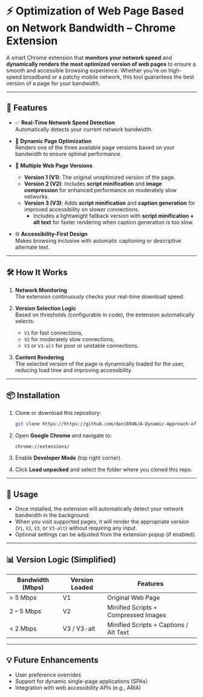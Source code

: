 # ⚡ Optimization of Web Page Based on Network Bandwidth – Chrome Extension

A smart Chrome extension that **monitors your network speed** and **dynamically renders the most optimized version of web pages** to ensure a smooth and accessible browsing experience. Whether you're on high-speed broadband or a patchy mobile network, this tool guarantees the best version of a page for your bandwidth.

---

## 🚀 Features

- ✅ **Real-Time Network Speed Detection**  
  Automatically detects your current network bandwidth.

- 🧠 **Dynamic Page Optimization**  
  Renders one of the three available page versions based on your bandwidth to ensure optimal performance.

- 📄 **Multiple Web Page Versions**
  - **Version 1 (V1)**: The original unoptimized version of the page.
  - **Version 2 (V2)**: Includes **script minification** and **image compression** for enhanced performance on moderately slow networks.
  - **Version 3 (V3)**: Adds **script minification** and **caption generation** for improved accessibility on slower connections.
    - Includes a lightweight fallback version with **script minification + alt text** for faster rendering when caption generation is too slow.

- 🌐 **Accessibility-First Design**  
  Makes browsing inclusive with automatic captioning or descriptive alternate text.

---

## 🛠️ How It Works

1. **Network Monitoring**  
   The extension continuously checks your real-time download speed.

2. **Version Selection Logic**  
   Based on thresholds (configurable in code), the extension automatically selects:
   - `V1` for fast connections,
   - `V2` for moderately slow connections,
   - `V3` or `V3-alt` for poor or unstable connections.

3. **Content Rendering**  
   The selected version of the page is dynamically loaded for the user, reducing load time and improving accessibility.

---

## 📦 Installation

1. Clone or download this repository:
   ```bash
   git clone https://https://github.com/dani8946/A-Dynamic-Approach-of-Web-Pages--Rendering-based-on-Network-Speed.git
   ```

2. Open **Google Chrome** and navigate to:
   ```
   chrome://extensions/
   ```

3. Enable **Developer Mode** (top right corner).

4. Click **Load unpacked** and select the folder where you cloned this repo.

---

## 🧩 Usage

- Once installed, the extension will automatically detect your network bandwidth in the background.
- When you visit supported pages, it will render the appropriate version (`V1`, `V2`, `V3`, or `V3-alt`) without requiring any input.
- Optional settings can be adjusted from the extension popup (if enabled).

---

## 📊 Version Logic (Simplified)

| Bandwidth (Mbps) | Version Loaded | Features                                      |
|------------------|----------------|-----------------------------------------------|
| > 5 Mbps         | V1             | Original Web Page                             |
| 2 – 5 Mbps       | V2             | Minified Scripts + Compressed Images          |
| < 2 Mbps         | V3 / V3-alt    | Minified Scripts + Captions / Alt Text        |


---


## 💡 Future Enhancements

- User preference overrides
- Support for dynamic single-page applications (SPAs)
- Integration with web accessibility APIs (e.g., ARIA)
